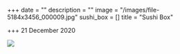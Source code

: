 +++
date = ""
description = ""
image = "/images/file-5184x3456_000009.jpg"
sushi_box = []
title = "Sushi Box"

+++
21 December 2020

  
![](/images/imageedit_2_2079263884.jpg)